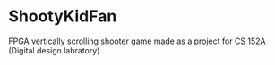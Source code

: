 # ShootyKidFan
FPGA vertically scrolling shooter game made as a project for CS 152A (Digital design labratory)
